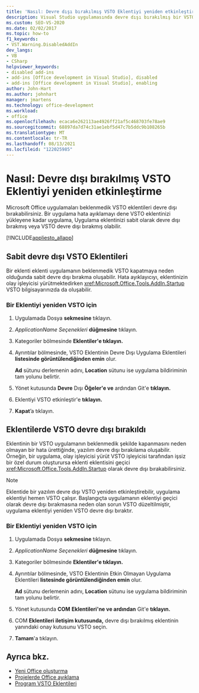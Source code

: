```yaml
---
title: 'Nasıl: Devre dışı bırakılmış VSTO Eklentiyi yeniden etkinleştirme'
description: Visual Studio uygulamasında devre dışı bırakılmış bir VSTO eklentiyi yeniden etkinleştirmek için Microsoft Office öğrenin.
ms.custom: SEO-VS-2020
ms.date: 02/02/2017
ms.topic: how-to
f1_keywords:
- VST.Warning.DisabledAddIn
dev_langs:
- VB
- CSharp
helpviewer_keywords:
- disabled add-ins
- add-ins [Office development in Visual Studio], disabled
- add-ins [Office development in Visual Studio], enabling
author: John-Hart
ms.author: johnhart
manager: jmartens
ms.technology: office-development
ms.workload:
- office
ms.openlocfilehash: ecaca6e262113ae4926ff21af5c468703fe78ae9
ms.sourcegitcommit: 68897da7d74c31ae1ebf5d47c7b5ddc9b108265b
ms.translationtype: MT
ms.contentlocale: tr-TR
ms.lasthandoff: 08/13/2021
ms.locfileid: "122025985"
---
```

# <a name="how-to-re-enable-a-vsto-add-in-that-has-been-disabled"></a>Nasıl: Devre dışı bırakılmış VSTO Eklentiyi yeniden etkinleştirme
  Microsoft Office uygulamaları beklenmedik VSTO eklentileri devre dışı bırakabilirsiniz. Bir uygulama hata ayıklamayı dene VSTO eklentinizi yükleyene kadar uygulama, Uygulama eklentinizi sabit olarak devre dışı bırakmış veya VSTO devre dışı bırakmış olabilir.

 [!INCLUDE[appliesto_allapp](../vsto/includes/appliesto-allapp-md.md)]

## <a name="hard-disabled-vsto-add-ins"></a>Sabit devre dışı VSTO Eklentileri
 Bir eklenti eklenti uygulamanın beklenmedik VSTO kapatmaya neden olduğunda sabit devre dışı bırakma oluşabilir. Hata ayıklayıcıyı, eklentinizin olay işleyicisi yürütmektedirken <xref:Microsoft.Office.Tools.AddIn.Startup> VSTO bilgisayarınızda da oluşabilir.

### <a name="to-re-enable-a-vsto-add-in"></a>Bir Eklentiyi yeniden VSTO için

1. Uygulamada Dosya **sekmesine** tıklayın.

2. *ApplicationName Seçenekleri* **düğmesine** tıklayın.

3. Kategoriler bölmesinde **Eklentiler'e tıklayın.**

4. Ayrıntılar bölmesinde, VSTO Eklentinin Devre Dışı Uygulama Eklentileri **listesinde görüntülendiğinden emin** olur.

     **Ad** sütunu derlemenin adını, **Location** sütunu ise uygulama bildiriminin tam yolunu belirtir.

5. Yönet kutusunda **Devre** Dışı **Öğeler'e ve** ardından Git'e **tıklayın.**

6. Eklentiyi VSTO etkinleştir'e **tıklayın.**

7. **Kapat**’a tıklayın.

## <a name="soft-disabled-vsto-add-ins"></a>Eklentilerde VSTO devre dışı bırakıldı
 Eklentinin bir VSTO uygulamanın beklenmedik şekilde kapanmasını neden olmayan bir hata ürettiğinde, yazılım devre dışı bırakılama oluşabilir. Örneğin, bir uygulama, olay işleyicisi yürüt VSTO işleyicisi tarafından işsiz bir özel durum oluşturursa eklenti eklentisini geçici <xref:Microsoft.Office.Tools.AddIn.Startup> olarak devre dışı bırakabilirsiniz.

> [!NOTE]
> Eklentide bir yazılım devre dışı VSTO yeniden etkinleştirebilir, uygulama eklentiyi hemen VSTO çalışır. Başlangıçta uygulamanın eklentiyi geçici olarak devre dışı bırakmasına neden olan sorun VSTO düzeltilmiştir, uygulama eklentiyi yeniden VSTO devre dışı bıraktır.

### <a name="to-re-enable-a-vsto-add-in"></a>Bir Eklentiyi yeniden VSTO için

1. Uygulamada Dosya **sekmesine** tıklayın.

2. *ApplicationName Seçenekleri* **düğmesine** tıklayın.

3. Kategoriler bölmesinde **Eklentiler'e tıklayın.**

4. Ayrıntılar bölmesinde, VSTO Eklentinin Etkin Olmayan Uygulama Eklentileri **listesinde görüntülendiğinden emin** olur.

     **Ad** sütunu derlemenin adını, **Location** sütunu ise uygulama bildiriminin tam yolunu belirtir.

5. Yönet kutusunda **COM** **Eklentileri'ne ve ardından** Git'e **tıklayın.**

6. COM **Eklentileri iletişim kutusunda,** devre dışı bırakılmış eklentinin yanındaki onay kutusunu VSTO seçin.

7. **Tamam**'a tıklayın.

## <a name="see-also"></a>Ayrıca bkz.
- [Yeni Office oluşturma](../vsto/building-office-solutions.md)
- [Projelerde Office ayıklama](../vsto/debugging-office-projects.md)
- [Program VSTO Eklentileri](../vsto/programming-vsto-add-ins.md)
